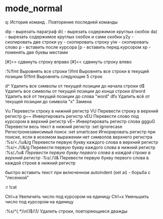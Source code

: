 mode_normal
===========

q:                         История команд
.                          Повторение последней команды


dip - вырезать параграф
di( - вырезать содержимое круглых скобок
da( - вырезать содержимое круглых скобок и сами скобки
y2y - скопировать две строки
yy - скопировать строку
yiw - скопировать слово
p - вставить после курсора
[p - вставить перед курсором
xp - поменять две буквы местами


[#]>>                     сдвинуть строку вправо
[#]<<                     сдвинуть строку влево

:%!fmt	Выровнять все строки
!}fmt	Выровнять все строки в текущей позиции
5!!fmt	Выровнять следующие 5 строк

d^	Удалить все символы от текущей позиции до начала строки
d$	Удалить все символы от текущей позиции до конца строки
d/word	Удалить всё от текущей позиции до слова "word"
dfx	Удалить всё от текущей позиции до символа "x"
Замена



Vu	Перевести строку в нижний регистр
VU	Перевести строку в верхний регистр
g~~	Инвертировать регистр
vEU	Перевести слово под курсором в верхний регистр
vE~	Инвертировать регистр слова
ggguG	Перевести весь текст в нижний регистр
:set ignorecase	Регистронезависимый поиск
:set smartcase	Игнорировать регистр при поиске, если в искомом выражении нет символов верхнего регистра
:%s/\<./\u&/g	Перевести первую букву каждого слова в верхний регистр
:%s/\<./\l&/g	Перевести первую букву каждого слова в нижний регистр
:%s/.*/\u&	Перевести первую букву первого слова в каждой строке в верхний регистр
:%s/.*/\l&	Перевести первую букву первого слова в каждой строке в нижний регистр


быстро вставить текст при включенном autoindent (set ai)  - борьба с "лесенкой"

:r !cat

Ctrl+a	Увеличить число под курсором на единицу
Ctrl+x	Уменьшить число под курсором на единицу

:%s/^\(.*\)\n\1$/\1/	Удалить строки, повторяющиеся дважды
